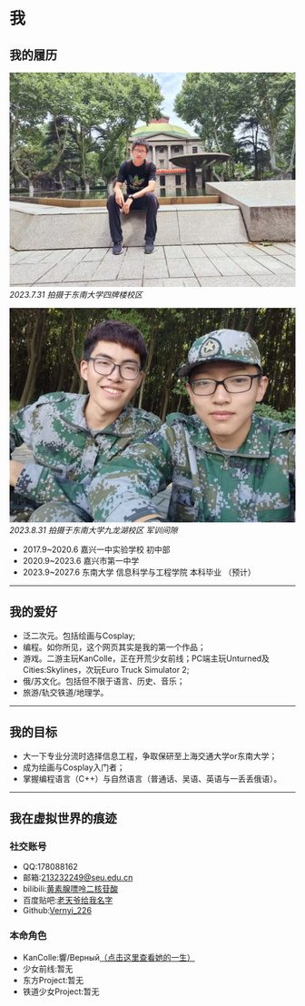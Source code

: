 # 我
## 我的履历

![](portrait/image1.jpg)
*2023.7.31 拍摄于东南大学四牌楼校区*

![](portrait/image2.jpg)
*2023.8.31 拍摄于东南大学九龙湖校区 军训间隙*

- 2017.9~2020.6 嘉兴一中实验学校 初中部
- 2020.9~2023.6 嘉兴市第一中学
- 2023.9~2027.6 东南大学 信息科学与工程学院 本科毕业 （预计）
***
## 我的爱好
- 泛二次元。包括绘画与Cosplay;
- 编程。如你所见，这个网页其实是我的第一个作品；
- 游戏。二游主玩KanColle，正在开荒少女前线；PC端主玩Unturned及Cities:Skylines，次玩Euro Truck Simulator 2;
- 俄/苏文化。包括但不限于语言、历史、音乐；
- 旅游/轨交铁道/地理学。
***
## 我的目标
- 大一下专业分流时选择信息工程，争取保研至上海交通大学or东南大学；
- 成为绘画与Cosplay入门者；
- 掌握编程语言（C++）与自然语言（普通话、吴语、英语与一丢丢俄语）。
***
## 我在虚拟世界的痕迹
### 社交账号
- QQ:178088162
- 邮箱:213232249@seu.edu.cn
- bilibili:[黄素腺嘌呤二核苷酸](https://space.bilibili.com/196108143)
- 百度贴吧:[老天爷给我名字](https://tieba.baidu.com/home/main?id=tb.1.60c7a8ec.TpxeasnuRtzAyhW3t-SVMQ&fr=userbar)
- Github:[Vernyi_226](https://github.com/URnaive)
### 本命角色
- KanColle:響/Верный[（点击这里查看她的一生）](https://bbs.nga.cn/read.php?tid=15838656)
- 少女前线:暂无
- 东方Project:暂无
- 铁道少女Project:暂无